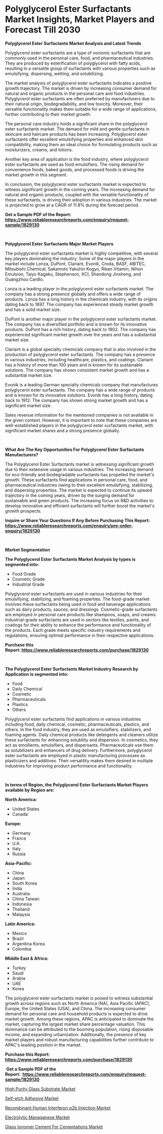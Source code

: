<p><h1>Polyglycerol Ester Surfactants Market Insights, Market Players and Forecast Till 2030</h1></p><p><strong>Polyglycerol Ester Surfactants Market Analysis and Latest Trends</strong></p>
<p><p>Polyglycerol ester surfactants are a type of nonionic surfactants that are commonly used in the personal care, food, and pharmaceutical industries. They are produced by esterification of polyglycerol with fatty acids, resulting in a versatile group of surfactants with various properties such as emulsifying, dispersing, wetting, and solubilizing.</p><p>The market analysis of polyglycerol ester surfactants indicates a positive growth trajectory. The market is driven by increasing consumer demand for natural and organic products in the personal care and food industries. Polyglycerol ester surfactants are often preferred by manufacturers due to their natural origin, biodegradability, and low toxicity. Moreover, their versatile functionality makes them suitable for a wide range of applications, further contributing to their market growth.</p><p>The personal care industry holds a significant share in the polyglycerol ester surfactants market. The demand for mild and gentle surfactants in skincare and haircare products has been increasing. Polyglycerol ester surfactants offer excellent emulsifying properties and enhanced skin compatibility, making them an ideal choice for formulating products such as moisturizers, creams, and lotions.</p><p>Another key area of application is the food industry, where polyglycerol ester surfactants are used as food emulsifiers. The rising demand for convenience foods, baked goods, and processed foods is driving the market growth in this segment.</p><p>In conclusion, the polyglycerol ester surfactants market is expected to witness significant growth in the coming years. The increasing demand for natural and organic products, coupled with the versatile functionality of these surfactants, is driving their adoption in various industries. The market is projected to grow at a CAGR of 11.8% during the forecast period.</p></p>
<p><strong>Get a Sample PDF of the Report:&nbsp; <a href="https://www.reliableresearchreports.com/enquiry/request-sample/1829130">https://www.reliableresearchreports.com/enquiry/request-sample/1829130</a></strong></p>
<p>&nbsp;</p>
<p><strong>Polyglycerol Ester Surfactants Major Market Players</strong></p>
<p><p>The polyglycerol ester surfactants market is highly competitive, with several key players dominating the industry. Some of the major players in the market include Lonza, DuPont, Clariant, Evonik, Croda, BASF, ABITEC, Mitsubishi Chemical, Sakamoto Yakuhin Kogyo, Riken Vitamin, Nihon Emulsion, Taiyo Kagaku, Stephenson, KCI, Shandong Jinsheng, and Guangzhou Cardlo.</p><p>Lonza is a leading player in the polyglycerol ester surfactants market. The company has a strong presence globally and offers a wide range of products. Lonza has a long history in the chemicals industry, with its origins dating back to 1897. The company has experienced steady market growth and has a solid market size.</p><p>DuPont is another major player in the polyglycerol ester surfactants market. The company has a diversified portfolio and is known for its innovative products. DuPont has a rich history, dating back to 1802. The company has experienced significant market growth over the years and has a substantial market size.</p><p>Clariant is a global specialty chemicals company that is also involved in the production of polyglycerol ester surfactants. The company has a presence in various industries, including healthcare, plastics, and coatings. Clariant has a history of more than 100 years and is known for its sustainable solutions. The company has shown consistent market growth and has a substantial market size.</p><p>Evonik is a leading German specialty chemicals company that manufactures polyglycerol ester surfactants. The company has a wide range of products and is known for its innovative solutions. Evonik has a long history, dating back to 1912. The company has shown strong market growth and has a significant market size.</p><p>Sales revenue information for the mentioned companies is not available in the given context. However, it is important to note that these companies are well-established players in the polyglycerol ester surfactants market, with significant market shares and a strong presence globally.</p></p>
<p>&nbsp;</p>
<p><strong>What Are The Key Opportunities For Polyglycerol Ester Surfactants Manufacturers?</strong></p>
<p><p>The Polyglycerol Ester Surfactants market is witnessing significant growth due to their extensive usage in various industries. The increasing demand for eco-friendly and biodegradable surfactants has propelled the market's growth. These surfactants find applications in personal care, food, and pharmaceutical industries owing to their excellent emulsifying, stabilizing, and dispersing properties. The market is expected to continue its upward trajectory in the coming years, driven by the surging demand for sustainable and green products. The increasing focus on R&D activities to develop innovative and efficient surfactants will further boost the market's growth prospects.</p></p>
<p><strong>Inquire or Share Your Questions If Any Before Purchasing This Report: <a href="https://www.reliableresearchreports.com/enquiry/pre-order-enquiry/1829130">https://www.reliableresearchreports.com/enquiry/pre-order-enquiry/1829130</a></strong></p>
<p>&nbsp;</p>
<p><strong>Market Segmentation</strong></p>
<p><strong>The Polyglycerol Ester Surfactants Market Analysis by types is segmented into:</strong></p>
<p><ul><li>Food Grade</li><li>Cosmetic Grade</li><li>Industrial Grade</li></ul></p>
<p><p>Polyglycerol ester surfactants are used in various industries for their emulsifying, stabilizing, and foaming properties. The food-grade market involves these surfactants being used in food and beverage applications such as dairy products, sauces, and dressings. Cosmetic-grade surfactants are employed in personal care products like shampoos, soaps, and creams. Industrial-grade surfactants are used in sectors like textiles, paints, and coatings for their ability to enhance the performance and functionality of the products. Each grade meets specific industry requirements and regulations, ensuring optimal performance in their respective applications.</p></p>
<p><strong>Purchase this Report:&nbsp;<a href="https://www.reliableresearchreports.com/purchase/1829130">https://www.reliableresearchreports.com/purchase/1829130</a></strong></p>
<p>&nbsp;</p>
<p><strong>The Polyglycerol Ester Surfactants Market Industry Research by Application is segmented into:</strong></p>
<p><ul><li>Food</li><li>Daily Chemical</li><li>Cosmetic</li><li>Pharmaceuticals</li><li>Plastics</li><li>Others</li></ul></p>
<p><p>Polyglycerol ester surfactants find applications in various industries including food, daily chemical, cosmetic, pharmaceuticals, plastics, and others. In the food industry, they are used as emulsifiers, stabilizers, and foaming agents. Daily chemical products like detergents and cleaners utilize these surfactants for enhancing solubility and dispersion. In cosmetics, they act as emollients, emulsifiers, and dispersants. Pharmaceuticals use them as solubilizers and enhancers of drug delivery. Furthermore, polyglycerol ester surfactants are employed in plastic manufacturing processes as plasticizers and additives. Their versatility makes them desired in multiple industries for improving product performance and functionality.</p></p>
<p>&nbsp;</p>
<p><strong>In terms of Region, the Polyglycerol Ester Surfactants Market Players available by Region are:</strong></p>
<p>
    <p> <strong> North America: </strong>
        <ul>
            <li>United States</li>
            <li>Canada</li>
        </ul>
        </p> 
    <p> <strong> Europe: </strong>
        <ul>
            <li>Germany</li>
            <li>France</li>
            <li>U.K.</li>
            <li>Italy</li>
            <li>Russia</li>
        </ul>
        </p> 
    <p> <strong> Asia-Pacific: </strong>
        <ul>
            <li>China</li>
            <li>Japan</li>
            <li>South Korea</li>
            <li>India</li>
            <li>Australia</li>
            <li>China Taiwan</li>
            <li>Indonesia</li>
            <li>Thailand</li>
            <li>Malaysia</li>
        </ul>
        </p> 
    <p> <strong> Latin America: </strong>
        <ul>
            <li>Mexico</li>
            <li>Brazil</li>
            <li>Argentina Korea</li>
            <li>Colombia</li>
        </ul>
        </p> 
    <p> <strong> Middle East & Africa: </strong>
        <ul>
            <li>Turkey</li>
            <li>Saudi</li>
            <li>Arabia</li>
            <li>UAE</li>
            <li>Korea</li>
        </ul>
    </p>
    </p>
<p><p>The polyglycerol ester surfactants market is poised to witness substantial growth across regions such as North America (NA), Asia Pacific (APAC), Europe, the United States (USA), and China. The increasing consumer demand for personal care and household products is expected to drive market growth. Among these regions, APAC is anticipated to dominate the market, capturing the largest market share percentage valuation. This dominance can be attributed to the booming population, rising disposable income, and expanding urbanization. Additionally, the presence of key market players and robust manufacturing capabilities further contribute to APAC's leading position in the market.</p></p>
<p><strong>Purchase this Report: <a href="https://www.reliableresearchreports.com/purchase/1829130">https://www.reliableresearchreports.com/purchase/1829130</a></strong></p>
<p>&nbsp;<strong>Get a Sample PDF of the Report:&nbsp;&nbsp;<a href="https://www.reliableresearchreports.com/enquiry/request-sample/1829130">https://www.reliableresearchreports.com/enquiry/request-sample/1829130</a></strong></p>
<p><strong></strong></p>
<p><p><a href="https://medium.com/@suryayadavrp23/high-purity-glass-substrate-market-analysis-and-sze-forecasted-for-period-from-2023-to-2030-bc3926d4ff43">High Purity Glass Substrate Market</a></p><p><a href="https://www.linkedin.com/pulse/self-etch-adhesive-market-research-report-unlocks-analysis/">Self-etch Adhesive Market</a></p><p><a href="https://www.linkedin.com/pulse/recombinant-human-interferon-alpha2b-injection-market/">Recombinant Human Interferon α2b Injection Market</a></p><p><a href="https://medium.com/@react.shoe.mask/electrolytic-managanese-market-share-evolution-and-market-growth-trends-2023-2030-d12c14f0b15b">Electrolytic Managanese Market</a></p><p><a href="https://www.linkedin.com/pulse/glass-ionomer-cement-cementations-market-research-report-unlocks/">Glass Ionomer Cement For Cementations Market</a></p></p>